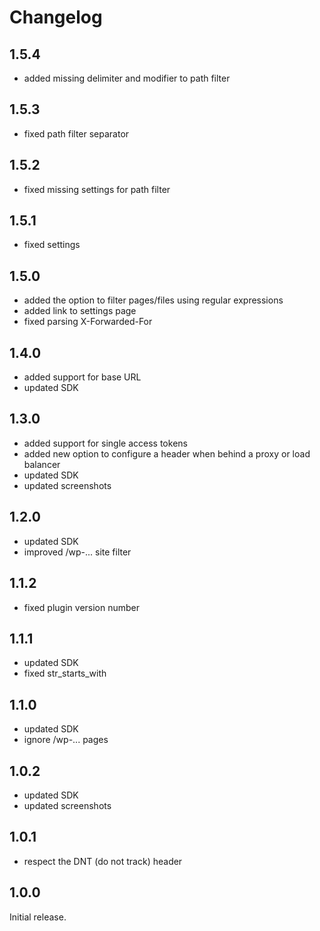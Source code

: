 # Changelog

## 1.5.4

* added missing delimiter and modifier to path filter

## 1.5.3

* fixed path filter separator

## 1.5.2

* fixed missing settings for path filter

## 1.5.1

* fixed settings

## 1.5.0

* added the option to filter pages/files using regular expressions
* added link to settings page
* fixed parsing X-Forwarded-For

## 1.4.0

* added support for base URL
* updated SDK

## 1.3.0

* added support for single access tokens
* added new option to configure a header when behind a proxy or load balancer
* updated SDK
* updated screenshots

## 1.2.0

* updated SDK
* improved /wp-... site filter

## 1.1.2

* fixed plugin version number

## 1.1.1

* updated SDK
* fixed str_starts_with

## 1.1.0

* updated SDK
* ignore /wp-... pages

## 1.0.2

* updated SDK
* updated screenshots

## 1.0.1

* respect the DNT (do not track) header

## 1.0.0

Initial release.
